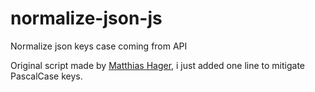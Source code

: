 # normalize-json-js
Normalize json keys case coming from API

Original script made by [Matthias Hager](https://matthiashager.com/converting-snake-case-to-camel-case-object-keys-with-javascript), i just added one line to mitigate PascalCase keys.
